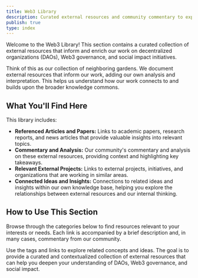 ```yaml
---
title: Web3 Library
description: Curated external resources and community commentary to expand our understanding.
publish: true
type: index
---
```


Welcome to the Web3 Library! This section contains a curated collection of external resources that inform and enrich our work on decentralized organizations (DAOs), Web3 governance, and social impact initiatives.

Think of this as our collection of neighboring gardens. We document external resources that inform our work, adding our own analysis and interpretation. This helps us understand how our work connects to and builds upon the broader knowledge commons.

## What You'll Find Here

This library includes:

*   **Referenced Articles and Papers:** Links to academic papers, research reports, and news articles that provide valuable insights into relevant topics.
*   **Commentary and Analysis:** Our community's commentary and analysis on these external resources, providing context and highlighting key takeaways.
*   **Relevant External Projects:** Links to external projects, initiatives, and organizations that are working in similar areas.
*   **Connected Ideas and Insights:** Connections to related ideas and insights within our own knowledge base, helping you explore the relationships between external resources and our internal thinking.

## How to Use This Section

Browse through the categories below to find resources relevant to your interests or needs. Each link is accompanied by a brief description and, in many cases, commentary from our community.

Use the tags and links to explore related concepts and ideas. The goal is to provide a curated and contextualized collection of external resources that can help you deepen your understanding of DAOs, Web3 governance, and social impact.

